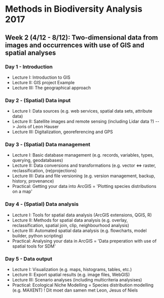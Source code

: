 Methods in Biodiversity Analysis 2017
=====================================

Week 2 (4/12 - 8/12): Two-dimensional data from images and occurrences with use of GIS and spatial analyses
-----------------------------------------------------------------------------------------------------------

### Day 1 - Introduction

- Lecture I: Introduction to GIS
- Lecture II: GIS project Example 
- Lecture III: The geographical approach

### Day 2 - (Spatial) Data input

- Lecture I: Data sources (e.g. web services, spatial data sets, attribute data)
- Lecture II: Satellite images and remote sensing (including Lidar data ?)  --> Joris of Leon Hauser
- Lecture III: Digitalization, georeferencing and GPS

### Day 3 - (Spatial) Data management

- Lecture I: Basic database management (e.g. records, variables, types, querying, geodatabases)
- Lecture II: Data conversions and transformations (e.g. vector <=> raster, reclassification, (re)projections)
- Lecture III: Data and file versioning (e.g. version management, backup, history, provenance)
- Practical: Getting your data into ArcGIS = 'Plotting species distributions on a map'

### Day 4 - (Spatial) Data analysis

- Lecture I: Tools for spatial data analysis (ArcGIS extensions, QGIS, R)
- Lecture II: Methods for spatial data analysis (e.g. overlay, reclassification, spatial join, clip, neighbourhood analysis)
- Lecture III: Automated spatial data analysis (e.g. flowcharts, model builder, python scripting)
- Practical: Analysing your data in ArcGIS = 'Data preperation with use of spatial tools for SDM'

### Day 5 - Data output

- Lecture I: Visualization (e.g. maps, histograms, tables, etc.)
- Lecture II: Export spatial results (e.g. image files, WebGIS)
- Lecture III: Scenario analyses (including multicriteria analysises)
- Practical: Ecological Niche Modelling = Species distribution modelling (e.g. MAXENT)  ! Dit moet dan samen met Leon, Jesus of Niels
